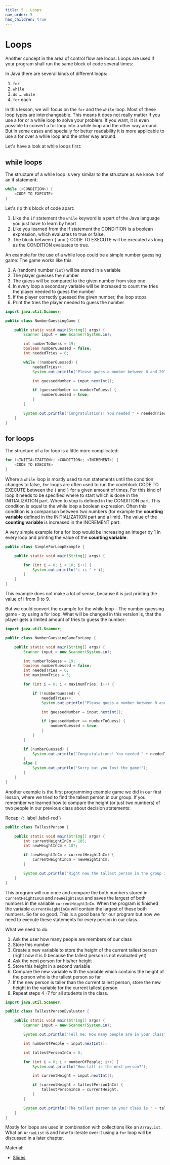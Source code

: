 ```yaml
---
title: 5 - Loops
nav_order: 5
has_children: true
---
```


# Loops

Another concept in the area of control flow are loops. Loops are used if your program shall run the same block of code several times:

In Java there are several kinds of different loops:

1. `for`
2. `while`
3. `do` ... `while`
4. `for` each

In this lesson, we will focus on the `for` and the `while` loop. Most of these loop types are interchangeable.
This means it does not really matter if you use a for or a while loop to solve your problem.
If you want, it is even possible to convert a for loop into a while loop and the other way around.
But in some cases and specially for better readability it is more applicable to use a for over a while loop and the other way around.

Let's have a look at while loops first:

## while loops

The structure of a while loop is very similar to the structure as we know it of an if statement:

```java
while (<CONDITION>) {
    <CODE TO EXECUTE>
}
```

Let's rip this block of code apart:

1. Like the `if` statement the `while` keyword is a part of the Java language you just have to learn by heart
2. Like you learned from the if statement the CONDITION is a boolean expression, which evaluates to true or false.
3. The block between `{` and `}` CODE TO EXECUTE will be executed as long as the CONDITION evaluates to true.

An example for the use of a while loop could be a simple number guessing game:
The game works like this:
1. A (random) number (`int`) will be stored in a variable
2. The player guesses the number 
3. The guess will be compared to the given number from step one
4. In every loop a secondary variable will be increased to count the tries the player needed to guess the number
4. If the player correctly guessed the given number, the loop stops
5. Print the tries the player needed to guess the number

```java
import java.util.Scanner;

public class NumberGuessingGame {

    public static void main(String[] args) {
        Scanner input = new Scanner(System.in);

        int numberToGuess = 19;
        boolean numberGuessed = false;
        int neededTries = 0;

        while (!numberGuessed) {
            neededTries++;
            System.out.println("Please guess a number between 0 and 20");

            int guessedNumber = input.nextInt();

            if (guessedNumber == numberToGuess) {
                numberGuessed = true;
            }
        }

        System.out.println("Congratulations! You needed " + neededTries + " tries to guess the given number!");
    }
}
```

## for loops

The structure of a for loop is a little more complicated:

```java
for (<INITIALIZATION>; <CONDITION>; <INCREMENT>) {
    <CODE TO EXECUTE>
}
```

Where a `while` loop is mostly used to run statements until the condition changes to false, `for` loops are often used
to run the codeblock CODE TO EXECUTE between the `{` and `}` for a given amount of times.
For this kind of loop it needs to be specified where to start which is done in the INITIALIZATION part.
When to stop is defined in the CONDITION part. This condition is equal to the while loop a boolean expression.
Often this condition is a comparison between two numbers (for example the **counting variable** defined in the INITIALIZATION
part and a limit). The value of the **counting variable** is increased in the INCREMENT part.

A very simple example for a for loop would be increasing an integer by 1 in every loop
and printing the value of the **counting variable**:

```java
public class SimpleForLoopExample {

    public static void main(String[] args) {

        for (int i = 0; i < 10; i++) {
            System.out.println("i is " + i);
        }
    }
}
```

This example does not make a lot of sense, because it is just printing the value of i from 0 to 9.

But we could convert the example for the while loop - The number guessing game - by using a for loop.
What will be changed in this version is, that the player gets a limited amount of tries to guess the number:

```java
import java.util.Scanner;

public class NumberGuessingGameForLoop {

    public static void main(String[] args) {
        Scanner input = new Scanner(System.in);

        int numberToGuess = 19;
        boolean numberGuessed = false;
        int neededTries = 0;
        int maximumTries = 5;

        for (int i = 0; i < maximumTries; i++) {

            if (!numberGuessed) {
                neededTries++;
                System.out.println("Please guess a number between 0 and 20");

                int guessedNumber = input.nextInt();

                if (guessedNumber == numberToGuess) {
                    numberGuessed = true;
                }
            }
        }

        if (numberGuessed) {
            System.out.println("Congratulations! You needed " + neededTries + " tries to guess the given number!");
        }
        else {
            System.out.println("Sorry but you lost the game!");
        }
    }
}
```

Another example is the first programming example game we did in our first lesson, where we tried to find the tallest
person in our group. If you remember we learned how to compare the height (or just two numbers) of two people
in our previous class about decision statements:

Recap:
{: .label .label-red }

```java
public class TallestPerson {

    public static void main(String[] args) {
        int currentHeightInCm = 185;
        int newHeightInCm = 187;        

        if (newHeightInCm > currentHeightInCm) {
            currentHeightInCm = newHeightInCm;
        }

        System.out.println("Right now the tallest person in the group is " + currentHeightInCm + "cm tall!");
    }
}
```

This program will run once and compare the both numbers stored in `currentHeightInCm` and `newHeightInCm` and
saves the largest of both numbers in the variable `currentHeightInCm`. When the program is finished the variable
`currentHeightInCm` will contain the largest of these both numbers. So far so good.
This is a good base for our program but now we need to execute these statements for every person in our class.

What we need to do:
1. Ask the user how many people are members of our class
2. Store this number 
3. Create a new variable to store the height of the current tallest person (right now it is 0 because the tallest person is not evaluated yet)
4. Ask the next person for his/her height
5. Store this height in a second variable
6. Compare the new variable with the variable which contains the height of the person who is the tallest person so far
7. If the new person is taller than the current tallest person, store the new height in the variable for the current tallest person
8. Repeat steps 4 -7 for all students in the class.

```java
import java.util.Scanner;

public class TallestPersonEvaluator {

    public static void main(String[] args) {
        Scanner input = new Scanner(System.in);

        System.out.println("Tell me: How many people are in your class");

        int numberOfPeople = input.nextInt();

        int tallestPersonInCm = 0;

        for (int i = 0; i < numberOfPeople; i++) {
            System.out.println("How tall is the next person?");

            int currentHeight = input.nextInt();

            if (currentHeight > tallestPersonInCm) {
                tallestPersonInCm = currentHeight;
            }
        }

        System.out.println("The tallest person in your class is " + tallestPersonInCm + " cm tall!");
    }
}
```

Mostly for loops are used in combination with collections like an `ArrayList`.
What an `ArrayList` is and how to iterate over it using a `for` loop will be discussed in a later chapter.

Material:
- [Slides](https://drive.google.com/open?id=1rXD7s4BHbhagSCYkUmzy8VBnzEBWFUSoOUEWA01ZLlU)
